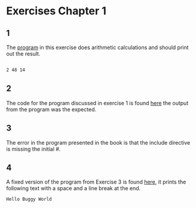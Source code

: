 # Exercises Chapter 1

## 1

The [program](./exercise-01-02.cpp) in this exercise does arithmetic calculations and should print out the result.

```bash

2 48 14

```

## 2

The code for the program discussed in exercise 1 is found [here](./stycpp8th-chapter-1-exercise-2.cpp) the output from the program was the expected.

## 3

The error in the program presented in the book is that the include directive is missing the initial #.

## 4

A fixed version of the program from Exercise 3 is found [here](./stycpp8th-chapter-1-exercise-4.cpp), it prints the following text with a space and a line break at the end.

```bash
Hello Buggy World 
```
